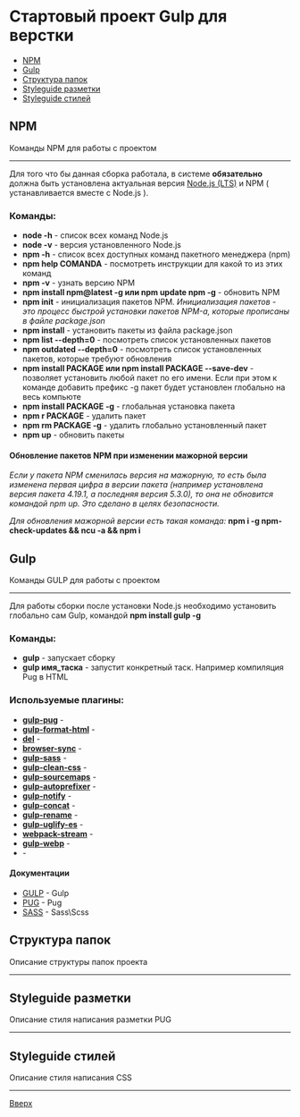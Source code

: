 <span id="pageStart"></span>
# Стартовый проект Gulp для верстки

* [NPM](#npm)
* [Gulp](#gulp)
* [Структура папок](#directory)
* [Styleguide разметки](#styleguidePug)
* [Styleguide стилей](#styleguidCss)

## NPM <span id="npm"></span>
Команды NPM для работы с проектом
___
Для того что бы данная сборка работала, в системе __обязательно__ должна быть установлена актуальная версия [Node.js (LTS)](https://nodejs.org/en/) и NPM ( устанавливается вместе с Node.js ).
### Команды:
* __node -h__ - список всех команд Node.js
* __node -v__ - версия установленного Node.js
* __npm -h__ - список всех доступных команд пакетного менеджера (npm) 
* __npm help COMANDA__ - посмотреть инструкции для какой то из этих команд
* __npm -v__ - узнать версию NPM
* __npm install npm@latest -g или npm update npm -g__ - обновить NPM
* __npm init__ - инициализация пакетов NPM. *Инициализация пакетов - это процесс быстрой установки пакетов NPM-а, которые прописаны в файле package.json*
* __npm install__ - установить пакеты из файла package.json
* __npm list --depth=0__ - посмотреть список установленных пакетов
* __npm outdated --depth=0__ - посмотреть список установленных пакетов, которые требуют обновления
* __npm install PACKAGE или npm install PACKAGE --save-dev__ - позволяет установить любой пакет по его имени. Если при этом к команде добавить префикс -g пакет будет установлен глобально на весь компьюте
* __npm install PACKAGE -g__ - глобальная установка пакета
* __npm r PACKAGE__ - удалить пакет
* __npm rm PACKAGE -g__ - удалить глобально установленный пакет
* __npm up__ - обновить пакеты
#### Обновление пакетов NPM при изменении мажорной версии
*Если у пакета NPM сменилась версия на мажорную, то есть была изменена первая цифра в версии пакета (например установлена версия пакета 4.19.1, а последняя версия 5.3.0), то она не обновится командой npm up. Это сделано в целях безопасности.*

*Для обновления мажорной версии есть такая команда:*
__npm i -g npm-check-updates && ncu -a && npm i__

## Gulp <span id="gulp"></span>
Команды GULP для работы с проектом
___
Для работы сборки после установки Node.js необходимо установить глобально сам Gulp, командой __npm install gulp -g__
### Команды:
* __gulp__ - запускает сборку
* __gulp имя_таска__ - запустит конкретный таск. Например компиляция Pug в HTML
### Используемые плагины:
* __[gulp-pug]()__ - 
* __[gulp-format-html]()__ - 
* __[del]()__ - 
* __[browser-sync]()__ - 
* __[gulp-sass]()__ - 
* __[gulp-clean-css]()__ - 
* __[gulp-sourcemaps]()__ - 
* __[gulp-autoprefixer]()__ - 
* __[gulp-notify]()__ - 
* __[gulp-concat]()__ - 
* __[gulp-rename]()__ - 
* __[gulp-uglify-es]()__ - 
* __[webpack-stream]()__ - 
* __[gulp-webp]()__ - 
* __[]()__ - 
#### Документации
* [GULP]() - Gulp
* [PUG]() - Pug
* [SASS]() - Sass\Scss

## Структура папок <span id="directory"></span>
Описание структуры папок проекта
___
## Styleguide разметки <span id="styleguidePug"></span>
Описание стиля написания разметки PUG
___
## Styleguide стилей <span id="styleguidCss"></span>
Описание стиля написания CSS
___
[Вверх](#pageStart)
